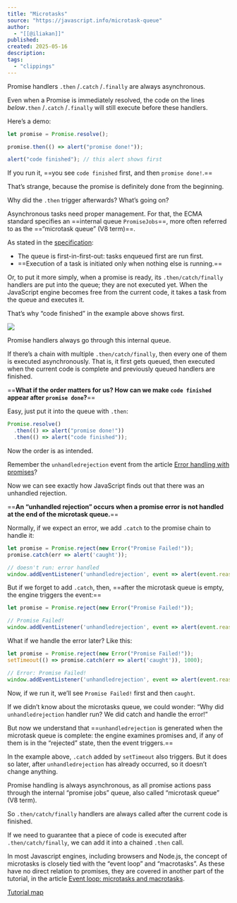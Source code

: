 ```yaml
---
title: "Microtasks"
source: "https://javascript.info/microtask-queue"
author:
  - "[[@iliakan]]"
published:
created: 2025-05-16
description:
tags:
  - "clippings"
---
```

Promise handlers `.then` /`.catch` /`.finally` are always asynchronous.

Even when a Promise is immediately resolved, the code on the lines *below*`.then` /`.catch` /`.finally` will still execute before these handlers.

Here’s a demo:

```javascript
let promise = Promise.resolve();

promise.then(() => alert("promise done!"));

alert("code finished"); // this alert shows first
```

If you run it, ==you see `code finished` first, and then `promise done!`.==

That’s strange, because the promise is definitely done from the beginning.

Why did the `.then` trigger afterwards? What’s going on?

Asynchronous tasks need proper management. For that, the ECMA standard specifies an ==internal queue `PromiseJobs`==, more often referred to as the ==“microtask queue” (V8 term)==.

As stated in the [specification](https://tc39.github.io/ecma262/#sec-jobs-and-job-queues):

- The queue is first-in-first-out: tasks enqueued first are run first.
- ==Execution of a task is initiated only when nothing else is running.==

Or, to put it more simply, when a promise is ready, its `.then/catch/finally` handlers are put into the queue; they are not executed yet. When the JavaScript engine becomes free from the current code, it takes a task from the queue and executes it.

That’s why “code finished” in the example above shows first.

![](https://javascript.info/article/microtask-queue/promiseQueue.svg)

Promise handlers always go through this internal queue.

If there’s a chain with multiple `.then/catch/finally`, then every one of them is executed asynchronously. That is, it first gets queued, then executed when the current code is complete and previously queued handlers are finished.

==**What if the order matters for us? How can we make `code finished` appear after `promise done`?**==

Easy, just put it into the queue with `.then`:

```javascript
Promise.resolve()
  .then(() => alert("promise done!"))
  .then(() => alert("code finished"));
```

Now the order is as intended.

Remember the `unhandledrejection` event from the article [Error handling with promises](https://javascript.info/promise-error-handling)?

Now we can see exactly how JavaScript finds out that there was an unhandled rejection.

==**An “unhandled rejection” occurs when a promise error is not handled at the end of the microtask queue.**==

Normally, if we expect an error, we add `.catch` to the promise chain to handle it:

```javascript
let promise = Promise.reject(new Error("Promise Failed!"));
promise.catch(err => alert('caught'));

// doesn't run: error handled
window.addEventListener('unhandledrejection', event => alert(event.reason));
```

But if we forget to add `.catch`, then, ==after the microtask queue is empty, the engine triggers the event:==

```javascript
let promise = Promise.reject(new Error("Promise Failed!"));

// Promise Failed!
window.addEventListener('unhandledrejection', event => alert(event.reason));
```

What if we handle the error later? Like this:

```javascript
let promise = Promise.reject(new Error("Promise Failed!"));
setTimeout(() => promise.catch(err => alert('caught')), 1000);

// Error: Promise Failed!
window.addEventListener('unhandledrejection', event => alert(event.reason));
```

Now, if we run it, we’ll see `Promise Failed!` first and then `caught`.

If we didn’t know about the microtasks queue, we could wonder: “Why did `unhandledrejection` handler run? We did catch and handle the error!”

But now we understand that ==`unhandledrejection` is generated when the microtask queue is complete: the engine examines promises and, if any of them is in the “rejected” state, then the event triggers.==

In the example above, `.catch` added by `setTimeout` also triggers. But it does so later, after `unhandledrejection` has already occurred, so it doesn’t change anything.

Promise handling is always asynchronous, as all promise actions pass through the internal “promise jobs” queue, also called “microtask queue” (V8 term).

So `.then/catch/finally` handlers are always called after the current code is finished.

If we need to guarantee that a piece of code is executed after `.then/catch/finally`, we can add it into a chained `.then` call.

In most Javascript engines, including browsers and Node.js, the concept of microtasks is closely tied with the “event loop” and “macrotasks”. As these have no direct relation to promises, they are covered in another part of the tutorial, in the article [Event loop: microtasks and macrotasks](https://javascript.info/event-loop).

[Tutorial map](https://javascript.info/tutorial/map)